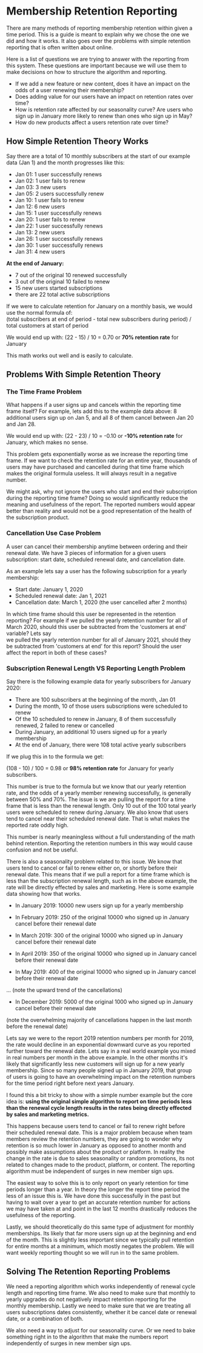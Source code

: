 # Membership Retention Reporting

There are many methods of reporting membership retention within given a time period. This is a guide is meant to explain
why we chose the one we did and how it works. It also goes over the problems with simple retention reporting that 
is often written about online.

Here is a list of questions we are trying to answer with the reporting from this system. These questions are important 
because we will use them to make decisions on how to structure the algorithm and reporting.

- If we add a new feature or new content, does it have an impact on the odds of a user renewing their membership?
- Does adding value for our users have an impact on retention rates over time?
- How is retention rate affected by our seasonality curve? Are users who sign up in January more likely to renew 
than ones who sign up in May?
- How do new products affect a users retention rate over time?


## How Simple Retention Theory Works 

Say there are a total of 10 monthly subscribers at the start of our example data (Jan 1) and the month progresses like 
this:

- Jan 01: 1 user successfully renews
- Jan 02: 1 user fails to renew
- Jan 03: 3 new users
- Jan 05: 2 users successfully renew
- Jan 10: 1 user fails to renew
- Jan 12: 6 new users
- Jan 15: 1 user successfully renews
- Jan 20: 1 user fails to renew
- Jan 22: 1 user successfully renews
- Jan 13: 2 new users
- Jan 26: 1 user successfully renews
- Jan 30: 1 user successfully renews
- Jan 31: 4 new users

**At the end of January:**
- 7 out of the original 10 renewed successfully
- 3 out of the original 10 failed to renew
- 15 new users started subscriptions
- there are 22 total active subscriptions

If we were to calculate retention for January on a monthly basis, we would use the normal formula of:  
(total subscribers at end of period - total new subscribers during period) / total customers at start of period  
  
We would end up with: (22 - 15) / 10 = 0.70 or **70% retention rate** for January  
  
This math works out well and is easily to calculate.


## Problems With Simple Retention Theory

### The Time Frame Problem

What happens if a user signs up and cancels within the reporting 
time frame itself? For example, lets add this to the example data above: 8 additional users sign up on Jan 5, 
and all 8 of them cancel between Jan 20 and Jan 28.

We would end up with: (22 - 23) / 10 = -0.10 or **-10% retention rate** for January, which makes no sense.  
  
This problem gets exponentially worse as we increase the reporting time frame. If we want to check
the retention rate for an entire year, thousands of users may have purchased and cancelled during that time frame
which makes the original formula useless. It will always result in a negative number.  
  
We might ask, why not ignore the users who start and end their subscription during the reporting time frame? 
Doing so would significantly reduce the meaning and usefulness of the report. The reported numbers would appear 
better than reality and would not be a good representation of the health of the subscription product.


### Cancellation Use Case Problem

A user can cancel their membership anytime between ordering and their renewal date. We have 3 pieces of 
information for a given users subscription: start date, scheduled renewal date, and cancellation date.

As an example lets say a user has the following subscription for a yearly membership:

- Start date: January 1, 2020
- Scheduled renewal date: Jan 1, 2021
- Cancellation date: March 1, 2020 (the user cancelled after 2 months)

In which time frame should this user be represented in the retention reporting? For example if we pulled the yearly 
retention number for all of March 2020, should this user be subtracted from the 'customers at end' variable? Lets say  
we pulled the yearly retention number for all of January 2021, should they be subtracted from 'customers at end' for 
this report? Should the user affect the report in both of these cases?


### Subscription Renewal Length VS Reporting Length Problem

Say there is the following example data for yearly subscribers for January 2020:

- There are 100 subscribers at the beginning of the month, Jan 01
- During the month, 10 of those users subscriptions were scheduled to renew
- Of the 10 scheduled to renew in January, 8 of them successfully renewed, 2 failed to renew or cancelled
- During January, an additional 10 users signed up for a yearly membership
- At the end of January, there were 108 total active yearly subscribers

If we plug this in to the formula we get:  

(108 - 10) / 100 = 0.98 or **98% retention rate** for January for yearly subscribers.  

This number is true to the formula but we know that our yearly retention rate, and the odds of a yearly member renewing 
successfully, is generally between 50% and 70%. The issue is we are pulling the report for a time frame that is less 
than the renewal length. Only 10 out of the 100 total yearly users were scheduled to renew during January. We also know 
that users tend to cancel near their scheduled renewal date. That is what makes the reported rate oddly high.    
 
This number is nearly meaningless without a full understanding of the math behind retention. 
Reporting the retention numbers in this way would cause confusion and not be useful.  

There is also a seasonality problem related to this issue. We know that users tend to cancel or fail to renew either on, 
or shortly before their renewal date. This means that if we pull a report for a time frame which is less 
than the subscription renewal length, such as in the above example, the rate will be directly effected by sales 
and marketing. Here is some example data showing how that works.

- In January 2019: 10000 new users sign up for a yearly membership  

- In February 2019: 250 of the original 10000 who signed up in January cancel before their renewal date
- In March 2019: 300 of the original 10000 who signed up in January cancel before their renewal date
- In April 2019: 350 of the original 10000 who signed up in January cancel before their renewal date
- In May 2019: 400 of the original 10000 who signed up in January cancel before their renewal date  
  
... (note the upward trend of the cancellations)  

- In December 2019: 5000 of the original 1000 who signed up in January cancel before their renewal date

(note the overwhelming majority of cancellations happen in the last month before the renewal date)

Lets say we were to the report 2019 retention numbers per month for 2019, the rate would decline in an exponential 
downward curve as you reported further toward the renewal date. Lets say in a real world example you mixed in real 
numbers per month in the above example. In the other months it's likely that significantly less new customers will sign 
up for a new yearly membership. Since so many people signed up in January 2019, that group of users is going to have 
an overwhelming impact on the retention numbers for the time period right before next years January.

I found this a bit tricky to show with a simple number example but the core idea is: **using the original simple 
algorithm to report on time periods less than the renewal cycle length results in the rates being directly effected 
by sales and marketing metrics.**  

This happens because users tend to cancel or fail to renew right before their 
scheduled renewal date. This is a major problem because when team members review the retention numbers, they are 
going to wonder why retention is so much lower in January as opposed to another month and possibly make 
assumptions about the product or platform. In reality the change in the rate is due to sales seasonality or 
random promotions, its not related to changes made to the product, platform, or content. 
The reporting algorithm must be independent of surges in new member sign ups.

The easiest way to solve this is to only report on yearly retention for time periods longer than a year. 
In theory the longer the report time period the less of an issue this is. We have done 
this successfully in the past but having to wait over a year to get an accurate retention number for actions we may have 
taken at and point in the last 12 months drastically reduces the usefulness of the reporting. 

Lastly, we should theoretically do this same type of adjustment for monthly memberships. Its likely that far more 
users sign up at the beginning and end of the month. This is slightly less important since we typically pull retention 
for entire months at a minimum, which mostly negates the problem. We will want weekly reporting thought so we will run 
in to the same problem.

## Solving The Retention Reporting Problems

We need a reporting algorithm which works independently of renewal cycle length and reporting time frame. We also need 
to make sure that monthly to yearly upgrades do not negatively impact retention reporting for the monthly membership. 
Lastly we need to make sure that we are treating all users subscriptions dates consistently, whether it be cancel date 
or renewal date, or a combination of both.

We also need a way to adjust for our seasonality curve. Or we need to bake something right in to the algorithm 
that make the numbers report independently of surges in new member sign ups.